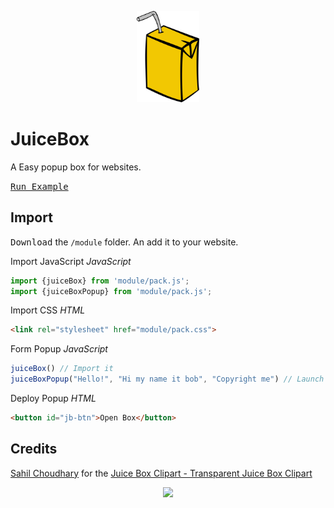 <p align="center"><img src="docs/ClipartKey_1710185%20(1).png" width="100"> </p>

# JuiceBox
A Easy popup box for websites.

[<kbd>Run Example</kbd>](https://daniel4-scratch.github.io/JuiceBox/Juicebox)
## Import
<kbd>Download</kbd> the `/module` folder. An add it to your website.

Import JavaScript *JavaScript*
```javascript
import {juiceBox} from 'module/pack.js';
import {juiceBoxPopup} from 'module/pack.js';
```
Import CSS *HTML*
```html
<link rel="stylesheet" href="module/pack.css">
```
Form Popup *JavaScript*
```javascript
juiceBox() // Import it
juiceBoxPopup("Hello!", "Hi my name it bob", "Copyright me") // Launch it
```
Deploy Popup *HTML*
```html
<button id="jb-btn">Open Box</button>
```

## Credits
[Sahil Choudhary](https://www.clipartkey.com/upic/3131/) for the [Juice Box Clipart - Transparent Juice Box Clipart](https://www.clipartkey.com/view/JJTihJ_juice-box-clipart-transparent-juice-box-clipart/)

<p align="center"><a href="https://daniel4-scratch.github.io/JuiceBox/docs/"><img src="https://daniel4-scratch.github.io/JuiceBox/docs/assets/completion.png" width="200"></a></p>
